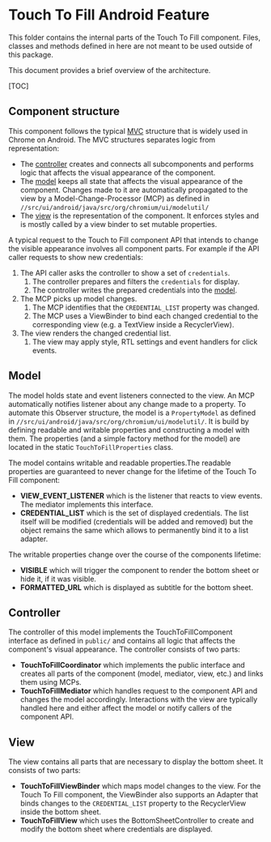 # Touch To Fill Android Feature

This folder contains the internal parts of the Touch To Fill component. Files,
classes and methods defined in here are not meant to be used outside of this
package.

This document provides a brief overview of the architecture.

[TOC]


## Component structure

This component follows the typical
[MVC](https://en.wikipedia.org/wiki/Model%E2%80%93view%E2%80%93controller)
structure that is widely used in Chrome on Android. The MVC structures separates
logic from representation:

 * The [controller](#Controller) creates and connects all subcomponents and
   performs logic that affects the visual appearance of the component.
 * The [model](#Model) keeps all state that affects the visual appearance of the
   component. Changes made to it are automatically propagated to the view by a
   Model-Change-Processor (MCP) as defined in
    `//src/ui/android/java/src/org/chromium/ui/modelutil/`
 * The [view](#View) is the representation of the component. It enforces styles
   and is mostly called by a view binder to set mutable properties.


A typical request to the Touch to Fill component API that intends to change the
visible appearance involves all component parts. For example if the API caller
requests to show new credentials:

1. The API caller asks the controller to show a set of
   `credentials`.
    1. The controller prepares and filters the `credentials` for display.
    2. The controller writes the prepared credentials into the [model](#Model).
2. The MCP picks up model changes.
    1. The MCP identifies that the `CREDENTIAL_LIST` property was changed.
    2. The MCP uses a ViewBinder to bind each changed credential to the
       corresponding view (e.g. a TextView inside a RecyclerView).
3. The view renders the changed credential list.
    1. The view may apply style, RTL settings and event handlers for click events.


## Model

The model holds state and event listeners connected to the view. An MCP
automatically notifies listener about any change made to a property. To automate
this Observer structure, the model is a `PropertyModel` as defined in
`//src/ui/android/java/src/org/chromium/ui/modelutil/`. It is build by defining
readable and writable properties and constructing a model with them. The
properties (and a simple factory method for the model) are located in the static
`TouchToFillProperties` class.

The model contains writable and readable properties.The readable properties are
guaranteed to never change for the lifetime of the Touch To Fill component:

 * **VIEW_EVENT_LISTENER** which is the listener that reacts to view events. The
   mediator implements this interface.
 * **CREDENTIAL_LIST** which is the set of displayed credentials. The list
   itself will be modified (credentials will be added and removed) but the
   object remains the same which allows to permanently bind it to a list
   adapter.

The writable properties change over the course of the components lifetime:

 * **VISIBLE** which will trigger the component to render the bottom sheet or
   hide it, if it was visible.
 * **FORMATTED_URL** which is displayed as subtitle for the bottom sheet.


## Controller

The controller of this model implements the TouchToFillComponent interface as
defined in `public/` and contains all logic that affects the component's visual
appearance. The controller consists of two parts:

  * **TouchToFillCoordinator** which implements the public interface and creates all
    parts of the component (model, mediator, view, etc.) and links them using
    MCPs.
  * **TouchToFillMediator** which handles request to the component API and changes
    the model accordingly. Interactions with the view are typically handled here
    and either affect the model or notify callers of the component API.


## View

The view contains all parts that are necessary to display the bottom sheet. It
consists of two parts:

 * **TouchToFillViewBinder** which maps model changes to the view. For the
   Touch To Fill component, the ViewBinder also supports an Adapter that binds
   changes to the `CREDENTIAL_LIST` property to the RecyclerView inside the
   bottom sheet.
 * **TouchToFillView** which uses the BottomSheetController to create and
   modify the bottom sheet where credentials are displayed.
